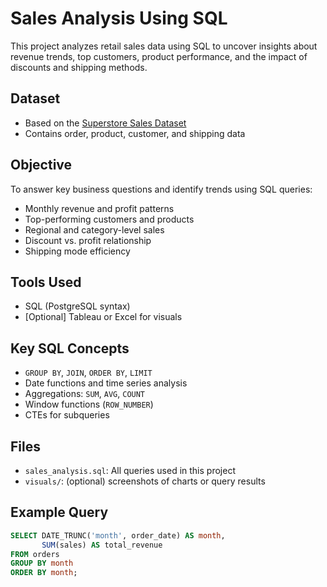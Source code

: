# Sales Analysis Using SQL

This project analyzes retail sales data using SQL to uncover insights about revenue trends, top customers, product performance, and the impact of discounts and shipping methods.

## Dataset
- Based on the [Superstore Sales Dataset](https://www.kaggle.com/datasets/vivek468/superstore-dataset-final)
- Contains order, product, customer, and shipping data

## Objective
To answer key business questions and identify trends using SQL queries:
- Monthly revenue and profit patterns
- Top-performing customers and products
- Regional and category-level sales
- Discount vs. profit relationship
- Shipping mode efficiency

## Tools Used
- SQL (PostgreSQL syntax)
- [Optional] Tableau or Excel for visuals

## Key SQL Concepts
- `GROUP BY`, `JOIN`, `ORDER BY`, `LIMIT`
- Date functions and time series analysis
- Aggregations: `SUM`, `AVG`, `COUNT`
- Window functions (`ROW_NUMBER`)
- CTEs for subqueries

## Files
- `sales_analysis.sql`: All queries used in this project
- `visuals/`: (optional) screenshots of charts or query results

## Example Query
```sql
SELECT DATE_TRUNC('month', order_date) AS month,
       SUM(sales) AS total_revenue
FROM orders
GROUP BY month
ORDER BY month;
